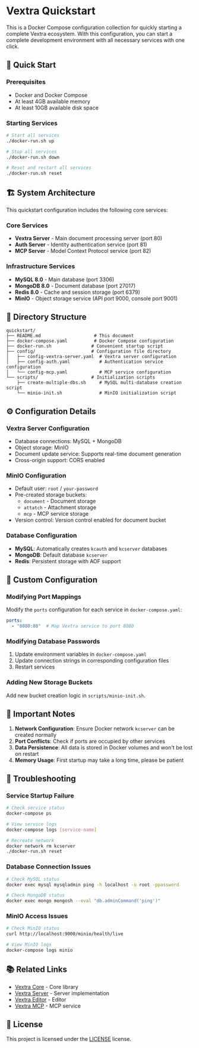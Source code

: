 # Vextra Quickstart

This is a Docker Compose configuration collection for quickly starting a complete Vextra ecosystem. With this configuration, you can start a complete development environment with all necessary services with one click.

## 🚀 Quick Start

### Prerequisites

- Docker and Docker Compose
- At least 4GB available memory
- At least 10GB available disk space

### Starting Services

```bash
# Start all services
./docker-run.sh up

# Stop all services
./docker-run.sh down

# Reset and restart all services
./docker-run.sh reset
```

## 🏗️ System Architecture

This quickstart configuration includes the following core services:

### Core Services
- **Vextra Server** - Main document processing server (port 80)
- **Auth Server** - Identity authentication service (port 81)
- **MCP Server** - Model Context Protocol service (port 82)

### Infrastructure Services
- **MySQL 8.0** - Main database (port 3306)
- **MongoDB 8.0** - Document database (port 27017)
- **Redis 8.0** - Cache and session storage (port 6379)
- **MinIO** - Object storage service (API port 9000, console port 9001)

## 📁 Directory Structure

```
quickstart/
├── README.md                    # This document
├── docker-compose.yaml          # Docker Compose configuration
├── docker-run.sh               # Convenient startup script
├── config/                     # Configuration file directory
│   ├── config-vextra-server.yaml  # Vextra server configuration
│   ├── config-auth.yaml           # Authentication service configuration
│   └── config-mcp.yaml            # MCP service configuration
└── scripts/                    # Initialization scripts
    ├── create-multiple-dbs.sh     # MySQL multi-database creation script
    └── minio-init.sh              # MinIO initialization script
```

## ⚙️ Configuration Details

### Vextra Server Configuration
- Database connections: MySQL + MongoDB
- Object storage: MinIO
- Document update service: Supports real-time document generation
- Cross-origin support: CORS enabled

### MinIO Configuration
- Default user: `root` / `your-password`
- Pre-created storage buckets:
  - `document` - Document storage
  - `attatch` - Attachment storage
  - `mcp` - MCP service storage
- Version control: Version control enabled for document bucket

### Database Configuration
- **MySQL**: Automatically creates `kcauth` and `kcserver` databases
- **MongoDB**: Default database `kcserver`
- **Redis**: Persistent storage with AOF support

## 🔧 Custom Configuration

### Modifying Port Mappings
Modify the `ports` configuration for each service in `docker-compose.yaml`:

```yaml
ports:
  - "8080:80"  # Map Vextra service to port 8080
```

### Modifying Database Passwords
1. Update environment variables in `docker-compose.yaml`
2. Update connection strings in corresponding configuration files
3. Restart services

### Adding New Storage Buckets
Add new bucket creation logic in `scripts/minio-init.sh`.

## 🚨 Important Notes

1. **Network Configuration**: Ensure Docker network `kcserver` can be created normally
2. **Port Conflicts**: Check if ports are occupied by other services
3. **Data Persistence**: All data is stored in Docker volumes and won't be lost on restart
4. **Memory Usage**: First startup may take a long time, please be patient

## 🐛 Troubleshooting

### Service Startup Failure
```bash
# Check service status
docker-compose ps

# View service logs
docker-compose logs [service-name]

# Recreate network
docker network rm kcserver
./docker-run.sh reset
```

### Database Connection Issues
```bash
# Check MySQL status
docker exec mysql mysqladmin ping -h localhost -u root -ppassword

# Check MongoDB status
docker exec mongo mongosh --eval "db.adminCommand('ping')"
```

### MinIO Access Issues
```bash
# Check MinIO status
curl http://localhost:9000/minio/health/live

# View MinIO logs
docker-compose logs minio
```

## 📚 Related Links

- [Vextra Core](https://github.com/kcaitech/vextra-core.git) - Core library
- [Vextra Server](https://github.com/kcaitech/vextra-server.git) - Server implementation
- [Vextra Editor](https://github.com/kcaitech/vextra-editor.git) - Editor
- [Vextra MCP](https://github.com/kcaitech/vextra-mcp.git) - MCP service

## 📄 License

This project is licensed under the [LICENSE](./LICENSE.txt) license.
